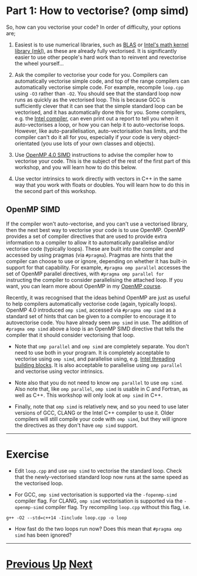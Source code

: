 # Part 1: How to vectorise? (omp simd)

So, how can you vectorise your code? In order of difficulty, your 
options are;

1. Easiest is to use numerical libraries, such as [BLAS](https://en.wikipedia.org/wiki/Basic_Linear_Algebra_Subprograms) 
   or [Intel's math kernel library (mkl)](https://software.intel.com/en-us/articles/free-mkl),
   as these are already fully vectorised. It is significantly easier to use
   other people's hard work than to reinvent and revectorise the wheel yourself...

2. Ask the compiler to vectorise your code for you. Compilers can automatically
   vectorise simple code, and top of the range compilers can automatically 
   vectorise simple code. For example, recompile `loop.cpp` using 
   `-O3` rather than `-O2`. You should see that the standard loop now runs 
   as quickly as the vectorised loop. This is because GCC is sufficiently
   clever that it can see that the simple standard loop can be vectorised,
   and it has automatically done this for you. Some compilers, e.g. 
   the [Intel compiler](https://en.wikipedia.org/wiki/Intel_C%2B%2B_Compiler),
   can even print out a report to tell you when it auto-vectorises a loop,
   or how you can help it to auto-vectorise loops. However, like auto-parallelisation,
   auto-vectorisation has limits, and the compiler can't do it all for you,
   especially if your code is very object-orientated (you use lots of 
   your own classes and objects).

3. Use [OpenMP 4.0 SIMD](http://www.hpctoday.com/hpc-labs/explicit-vector-programming-with-openmp-4-0-simd-extensions/) 
   instructions to advise the compiler how to vectorise
   your code. This is the subject of the rest of the first part of this
   workshop, and you will learn how to do this below.

4. Use vector intrinsics to work directly with vectors in C++ in the same way that
   you work with floats or doubles. You will learn how to do this in the
   second part of this workshop.

## OpenMP SIMD

If the compiler won't auto-vectorise, and you can't use a vectorised library,
then the next best way to vectorise your code is to use OpenMP. 
OpenMP provides a set of compiler directives that are used to provide extra information
to a compiler to allow it to automatically parallelise and/or vectorise code (typically loops).
These are built into the compiler and accessed by using pragmas (via `#pragma`).
Pragmas are hints that the compiler can choose to use or ignore, depending on
whether it has built-in support for that capability. For example, `#pragma omp parallel`
accesses the set of OpenMP parallel directives, with `#pragma omp parallel for` 
instructing the compiler to consider parallelising the attached loop. If you want,
you can learn more about OpenMP in my [OpenMP course](../beginning_openmp/README.md).

Recently, it was recognised that the ideas behind OpenMP are just as useful
to help compilers automatically vectorise code (again, typically loops).
OpenMP 4.0 introduced `omp simd`, accessed via `#pragma omp simd` 
as a standard set of hints that can be
given to a compiler to encourage it to autovectorise code. You have already
seen `omp simd` in use. The addition of `#pragma omp simd` above a loop
is an OpenMP SIMD directive that tells the compiler that it should consider 
vectorising that loop.

* Note that `omp parallel` and `omp simd` are completely separate. You don't need to
use both in your program. It is completely acceptable to vectorise using
`omp simd`, and parallelise using, e.g. [Intel threading building blocks](https://www.threadingbuildingblocks.org).
It is also acceptable to parallelise using `omp parallel` and vectorise using vector intrinsics.

* Note also that you do not need to know `omp parallel` to use `omp simd`. Also
note that, like `omp parallel`, `omp simd` is usable in C and Fortran, as well
as C++. This workshop will only look at `omp simd` in C++.

* Finally, note that `omp simd` is relatively new, and so you need to use
later versions of GCC, CLANG or the Intel C++ compiler to use it. Older compilers
will still compile your code with `omp simd`, but they will ignore the
directives as they don't have `omp simd` support.

***

# Exercise

* Edit `loop.cpp` and use `omp simd` to vectorise the standard loop. Check that
the newly-vectorised standard loop now runs at the same speed as the vectorised
loop.

* For GCC, `omp simd` vectorisation is supported via the `-fopenmp-simd` compiler flag.
For CLANG, `omp simd` vectorisation is supported via the `-openmp-simd` compiler flag.
Try recompiling `loop.cpp` without this flag, i.e.

```
g++ -O2 --std=c++14 -Iinclude loop.cpp -o loop
```

* How fast do the two loops run now? Does this mean that `#pragma omp simd` has been ignored?

***

# [Previous](vectorisation.md) [Up](README.md) [Next](features.md)
